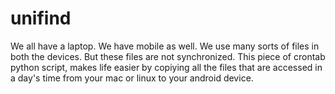 unifind
=======

We all have a laptop. We have mobile as well. We use many sorts of files in both the devices. But these files are not synchronized. This piece of crontab python script, makes life easier by copiying all the files that are accessed in a day's time from your mac or linux to your android device.
